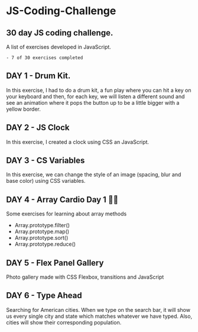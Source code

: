 # JS-Coding-Challenge

## 30 day JS coding challenge.

A list of exercises developed in JavaScript.

```
- 7 of 30 exercises completed
```

## DAY 1 - Drum Kit.

In this exercise, I had to do a drum kit, a fun play where you can hit a key on your keyboard and then, for each key, we will listen a different sound and see an animation where it pops the button up to be a little bigger with a yellow border.

## DAY 2 - JS Clock

In this exercise, I created a clock using CSS an JavaScript.

## DAY 3 - CS Variables

In this exercise, we can change the style of an image (spacing, blur and base color) using CSS variables.

## DAY 4 - Array Cardio Day 1 💪💪

Some exercises for learning about array methods

- Array.prototype.filter()
- Array.prototype.map()
- Array.prototype.sort()
- Array.prototype.reduce()

## DAY 5 - Flex Panel Gallery

Photo gallery made with CSS Flexbox, transitions and JavaScript

## DAY 6 - Type Ahead

Searching for American cities. When we type on the search bar, it will show us every single city and state which matches whatever we have typed. Also, cities will show their corresponding population.
